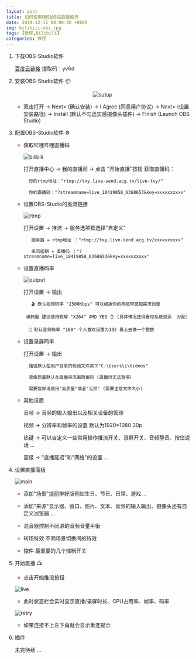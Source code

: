 ```yaml
---
layout: post
title: 如何使用OBS给B站直播推流
date: 2019-12-11 00:00:00 +0800
img: bilibili-obs.jpg
tags: [教程,Bilibili]
categories: 教程
---
```


1. 下载OBS-Studio软件 
    
    <a href="https://pan.baidu.com/s/1DAcrCoRIRCrCZGnmr3lK1Q" target="_blank">百度云链接</a>   提取码：yv6d


2. 安装OBS-Studio软件 📦

     <center> 
     
     ![sutup]({{site.baseurl}}/assets/img/bilibili-obs/setup.jpg)  
     
     </center>

    *  双击打开 → Next> (确认安装) → I Agree (同意用户协议) → Next> (设置安装路径) → Install (默认不勾选实感摄像头插件) → Finish (Launch OBS Studio)  


3. 配置OBS-Studio软件 ⚙️

    * 获取哔哩哔哩直播码

        ![bilibili]({{site.baseurl}}/assets/img/bilibili-obs/bilibili.jpg) 

         打开直播中心 → 我的直播间 → 点击 "开始直播"按钮 获取直播码：

            你的rtmp地址："rtmp://txy.live-send.acg.tv/live-txy/"

            你的直播码："?streamname=live_10419858_6368653&key=xxxxxxxxxx"

               
 

   * 设置OBS-Studio的推流链接

        ![rtmp]({{site.baseurl}}/assets/img/bilibili-obs/rtmp.jpg)

        打开设置 → 推流 → 服务选项框选择"自定义"

            服务器 = rtmp地址 ："rtmp://txy.live-send.acg.tv/xxxxxxxxxx"

            串流密钥 = 直播码 ："?streamname=live_10419858_6368653&key=xxxxxxxxxx"

 

    * 设置直播码率

        ![output]({{site.baseurl}}/assets/img/bilibili-obs/output.jpg)
    
    
        打开设置 → 输出

             🎬 默认视频码率 "2500Kbps" 可以根据你的网络带宽和需求调整 

           编码器 建议使用软解 "X264" AMD YES 👌 (具体情况还得看你系统资源  分配)

            🎤 默认音频码率 "160" 个人喜欢设置为192 看上去像一个整数

    * 设置录屏码率

        打开设置 → 输出

            路径默认在用户目录的视频文件夹下"C:\Users\i\Videos"  

            录像质量默认与直播串流画质相同 (直播时无法暂停）

            需要暂停请使用"高质量"或者"无损" (需要注意文件大小)



    * 其他设置

         音频 → 音频的输入输出以及相关设备的管理

         视频 → 分辨率和帧率的设置 默认为1920*1080 30p

         热键 → 可以自定义一些常用操作推流开关、录屏开关、音频静音、按住说话 …   

         高级 → "直播延迟"和"网络"的设置 … 

4. 设置直播面板

    ![main]({{site.baseurl}}/assets/img/bilibili-obs/main.jpg)

    * 添加"场景"提前排好版例如生日、节日、日常、游戏 …

    * 添加"来源"显示器、窗口、图片、文本、音频的输入输出、摄像头还有自定义浏览器 …

    * 混音器控制不同源的音频音量平衡

    * 转场特效 不同场景切换间的特效

    * 控件 最重要的几个控制开关

5. 开始直播 📺

    * 点击开始推流按钮

    ![live]({{site.baseurl}}/assets/img/bilibili-obs/live.jpg)

    * 此时状态栏会实时显示直播/录屏时长、CPU占用率、帧率、码率

    ![retry]({{site.baseurl}}/assets/img/bilibili-obs/retry.jpg)

    * 如果连接不上左下角就会显示重连提示
            
6. 插件

    未完待续 …